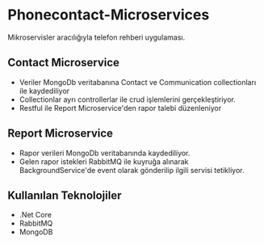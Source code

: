 
# Phonecontact-Microservices

Mikroservisler aracılığıyla telefon rehberi uygulaması.

## Contact Microservice
* Veriler MongoDb veritabanına Contact ve Communication collectionları ile kaydediliyor
* Collectionlar ayrı controllerlar ile crud işlemlerini gerçekleştiriyor.
* Restful ile Report Microservice'den rapor talebi düzenleniyor

## Report Microservice
* Rapor verileri MongoDb veritabanında kaydediliyor.
* Gelen rapor istekleri RabbitMQ ile kuyruğa alınarak BackgroundService'de event olarak gönderilip ilgili servisi tetikliyor.
## Kullanılan Teknolojiler

* .Net Core
* RabbitMQ
* MongoDB
  

